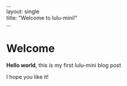 ...  
layout: single  
title:   "Welcome to lulu-mini!"   
...  

# Welcome

**Hello world**, this is my first lulu-mini blog post

I hope you like it!
